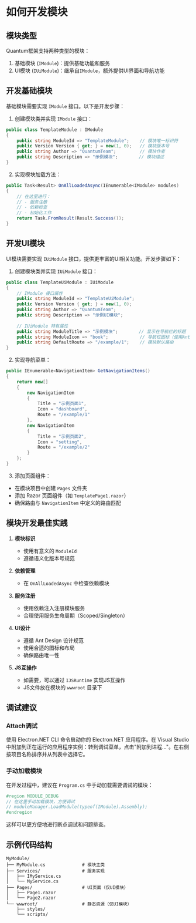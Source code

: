 # 如何开发模块

## 模块类型
Quantum框架支持两种类型的模块：
1. 基础模块 (`IModule`)：提供基础功能和服务
2. UI模块 (`IUiModule`)：继承自`IModule`，额外提供UI界面和导航功能

## 开发基础模块

基础模块需要实现 `IModule` 接口。以下是开发步骤：

1. 创建模块类并实现 `IModule` 接口：
```csharp
public class TemplateModule : IModule
{
    public string ModuleId => "TemplateModule";    // 模块唯一标识符
    public Version Version { get; } = new(1, 0);   // 模块版本号
    public string Author => "QuantumTeam";         // 模块作者
    public string Description => "示例模块";        // 模块描述
}
```

2. 实现模块加载方法：
```csharp
public Task<Result> OnAllLoadedAsync(IEnumerable<IModule> modules)
{
    // 在这里进行：
    // - 服务注册
    // - 依赖检查
    // - 初始化工作
    return Task.FromResult(Result.Success());
}
```

## 开发UI模块

UI模块需要实现 `IUiModule` 接口，提供更丰富的UI相关功能。开发步骤如下：

1. 创建模块类并实现 `IUiModule` 接口：
```csharp
public class TemplateUiModule : IUiModule
{
    // IModule 接口属性
    public string ModuleId => "TemplateUiModule";
    public Version Version { get; } = new(1, 0);
    public string Author => "QuantumTeam";
    public string Description => "示例UI模块";
    
    // IUiModule 特有属性
    public string ModuleTitle => "示例模块";        // 显示在导航栏的标题
    public string ModuleIcon => "book";            // 导航栏图标（使用Ant Design图标）
    public string DefaultRoute => "/example/1";    // 模块默认路由
}
```

2. 实现导航菜单：
```csharp
public IEnumerable<NavigationItem> GetNavigationItems()
{
    return new[]
    {
        new NavigationItem
        {
            Title = "示例页面1",
            Icon = "dashboard",
            Route = "/example/1"
        },
        new NavigationItem
        {
            Title = "示例页面2",
            Icon = "setting",
            Route = "/example/2"
        }
    };
}
```

3. 添加页面组件：
- 在模块项目中创建 `Pages` 文件夹
- 添加 Razor 页面组件（如 `TemplatePage1.razor`）
- 确保路由与 `NavigationItem` 中定义的路由匹配

## 模块开发最佳实践

1. **模块标识**
   - 使用有意义的 `ModuleId`
   - 遵循语义化版本号规范

2. **依赖管理**
   - 在 `OnAllLoadedAsync` 中检查依赖模块

3. **服务注册**
   - 使用依赖注入注册模块服务
   - 合理使用服务生命周期（Scoped/Singleton）

4. **UI设计**
   - 遵循 Ant Design 设计规范
   - 使用合适的图标和布局
   - 确保路由唯一性

5. **JS互操作**
   - 如需要，可以通过 `IJSRuntime` 实现JS互操作
   - JS文件放在模块的 `wwwroot` 目录下

## 调试建议

### Attach调试

使用 Electron.NET CLI 命令启动你的 Electron.NET 应用程序。在 Visual Studio 中附加到正在运行的应用程序实例：转到调试菜单，点击"附加到进程..."。在右侧按项目名称排序并从列表中选择它。

### 手动加载模块

在开发过程中，建议在 `Program.cs` 中手动加载需要调试的模块：

```csharp
#region MODULE_DEBUG
// 在这里手动加载模块，方便调试
// moduleManager.LoadModule(typeof(IModule).Assembly);
#endregion
```

这样可以更方便地进行断点调试和问题排查。

## 示例代码结构

```
MyModule/
├── MyModule.cs              # 模块主类
├── Services/                # 服务实现
│   ├── IMyService.cs
│   └── MyService.cs
├── Pages/                   # UI页面（仅UI模块）
│   ├── Page1.razor
│   └── Page2.razor
└── wwwroot/                 # 静态资源（仅UI模块）
    ├── styles/
    └── scripts/